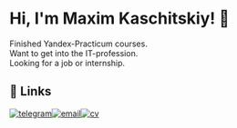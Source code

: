 # Hi, I'm Maxim Kaschitskiy! 👋

Finished Yandex-Practicum courses.  
Want to get into the IT-profession.  
Looking for a job or internship.  

## 🔗 Links
[![telegram](https://img.shields.io/badge/Telegram-grey?style=for-the-badge&logo=telegram)](https://t.me/maximkaschitskiy)[![email](https://img.shields.io/badge/Email-grey?style=for-the-badge)](mailto:maxim.kaschitskiy@yandex.ru)[![cv](https://img.shields.io/badge/Full_CV-grey?style=for-the-badge)](http://cvmkr.com/u8RkN)
